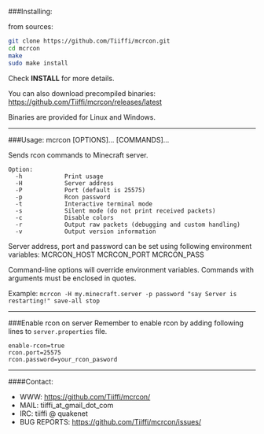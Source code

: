 ###Installing:

from sources:
```sh
git clone https://github.com/Tiiffi/mcrcon.git
cd mcrcon
make
sudo make install
```
Check **INSTALL** for more details.

You can also download precompiled binaries: https://github.com/Tiiffi/mcrcon/releases/latest

Binaries are provided for Linux and Windows.

---

###Usage:
mcrcon [OPTIONS]... [COMMANDS]...

Sends rcon commands to Minecraft server.

```
Option:
  -h            Print usage
  -H            Server address
  -P            Port (default is 25575)
  -p            Rcon password
  -t            Interactive terminal mode
  -s            Silent mode (do not print received packets)
  -c            Disable colors
  -r            Output raw packets (debugging and custom handling)
  -v            Output version information
```

Server address, port and password can be set using following environment variables:
  MCRCON_HOST
  MCRCON_PORT
  MCRCON_PASS

Command-line options will override environment variables.
Commands with arguments must be enclosed in quotes.

Example:
  ```mcrcon -H my.minecraft.server -p password "say Server is restarting!" save-all stop```

---

###Enable rcon on server
Remember to enable rcon by adding following lines to ```server.properties``` file.
```
enable-rcon=true
rcon.port=25575
rcon.password=your_rcon_pasword
```

---

####Contact:

* WWW:            https://github.com/Tiiffi/mcrcon/
* MAIL:           tiiffi_at_gmail_dot_com
* IRC:            tiiffi @ quakenet
* BUG REPORTS:    https://github.com/Tiiffi/mcrcon/issues/

